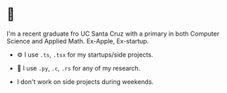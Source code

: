 # 👋 
I'm a recent graduate fro UC Santa Cruz with a primary in both Computer Science and Applied Math. Ex-Apple, Ex-startup. 

- ⚙️ I use `.ts`, `.tsx` for my startups/side projects. 

- 🔎 I use `.py`, `.c`, `.rs` for any of my research.

- I don't work on side projects during weekends.

